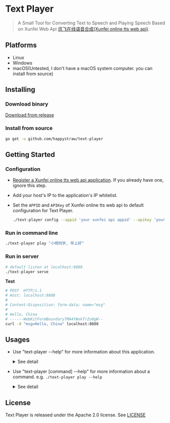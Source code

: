 # Text Player

> A Small Tool for Converting Text to Speech and Playing Speech Based on Xunfei Web Api [讯飞在线语音合成(Xunfei online tts web api)](https://www.xfyun.cn/services/online_tts).

## Platforms

- Linux
- Windows
- macOS(Untested, I  don't have a macOS system computer. you can install from source)

## Installing

### Download binary

[Download from release](https://github.com/happystraw/text-player/releases)

### Install from source

```bash
go get -u github.com/happystraw/text-player
```

## Getting Started

### Configuration

- [Register a Xunfei online tts web api application](https://console.xfyun.cn/app/myapp). If you already have one, ignore this step.

- Add your host's IP to the application's IP whitelist.

- Set the `APPID` and `APIKey` of Xunfei online tts web api to default configuration for Text Player.

  ```bash
  ./text-player config --appid 'your xunfei api appid' --apikey 'your xunfei api apikey'
  ```

### Run in command line

```bash
./text-player play "小明同学, 早上好"
```

### Run in server

```bash
# default listen at localhost:8888
./text-player serve
```

**Test**

```bash
# POST  HTTP/1.1
# Host: localhost:8888
#
# Content-Disposition: form-data; name="msg"
#
# Hello, China
# ------WebKitFormBoundary7MA4YWxkTrZu0gW--
curl -d "msg=Hello, China" localhost:8888
```

## Usages

- Use "text-player --help" for more information about this application.

  <details>
    <summary>See detail</summary>

    <pre>
   ______        __  ___  __
  /_  __/____ __/ /_/ _ \/ /__ ___ _____ ____
   / / / -_) \ / __/ ___/ / _ `/ // / -_) __/
  /_/  \__/_\_\\__/_/  /_/\_,_/\_, /\__/_/
                              /___/
  Text Player is a Small Tool for Converting Text to Speech and Playing Speech.

  Usage:
    text-player [command]

  Available Commands:
    clean       Erase generated files
    config      Save global flags configuration to file
    help        Help about any command
    play        Text to speech and play it
    serve       Run on server

  Flags:
        --apikey string       xunfei tts api auth apikey
        --appid string        xunfei tts api auth appid
    -o, --cache-path string   path for cache files(default is $HOME/.text-player)
    -c, --config string       config file (default is $HOME/.text-player.yaml)
    -n, --disable-cache       disable cache generated speech files
    -h, --help                help for text-player
        --version             version for text-player

  Use "text-player [command] --help" for more information about a command.
    </pre>
  </details>

- Use "text-player [command] --help" for more information about a command. e.g. `./text-player play --help`

  <details>
    <summary>See detail</summary>

    <pre>
  Text to speech and play it

  Usage:
    text-player play &lt;message&gt; [flags]

  Flags:
    -h, --help   help for play

  Global Flags:
        --apikey string       xunfei tts api auth apikey
        --appid string        xunfei tts api auth appid
    -o, --cache-path string   path for cache files(default is $HOME/.text-player)
    -c, --config string       config file (default is $HOME/.text-player.yaml)
    -n, --disable-cache       disable cache generated speech files
    </pre>
  </details>

## License

Text Player is released under the Apache 2.0 license. See [LICENSE](./LICENSE)